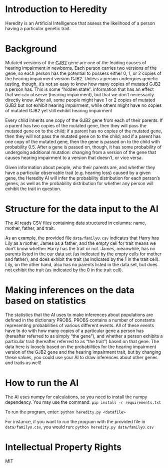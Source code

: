 # Introduction to Heredity

Heredity is an Artificial Intelligence that assess the likelihood of a person having a particular genetic trait.

# Background

Mutated versions of the [GJB2](https://www.ncbi.nlm.nih.gov/pmc/articles/PMC1285178/) gene are one of the leading causes of hearing impairment in newborns. Each person carries two versions of the gene, so each person has the potential to possess either 0, 1, or 2 copies of the hearing impairment version GJB2. Unless a person undergoes genetic testing, though, it’s not so easy to know how many copies of mutated GJB2 a person has. This is some “hidden state”: information that has an effect that we can observe (hearing impairment), but that we don’t necessarily directly know. After all, some people might have 1 or 2 copies of mutated GJB2 but not exhibit hearing impairment, while others might have no copies of mutated GJB2 yet still exhibit hearing impairment

Every child inherits one copy of the GJB2 gene from each of their parents. If a parent has two copies of the mutated gene, then they will pass the mutated gene on to the child; if a parent has no copies of the mutated gene, then they will not pass the mutated gene on to the child; and if a parent has one copy of the mutated gene, then the gene is passed on to the child with probability 0.5. After a gene is passed on, though, it has some probability of undergoing additional mutation: changing from a version of the gene that causes hearing impairment to a version that doesn’t, or vice versa.

Given information about people, who their parents are, and whether they have a particular observable trait (e.g. hearing loss) caused by a given gene, the Heredity AI will infer the probability distribution for each person’s genes, as well as the probability distribution for whether any person will exhibit the trait in question.

# Structure for the data input to the AI

The AI reads CSV files containing data structured in columns: name, mother, father, and trait.

As an example, the provided file `data/family0.csv` indicates that Harry has Lily as a mother, James as a father, and the empty cell for trait means we don’t know whether Harry has the trait or not. James, meanwhile, has no parents listed in the our data set (as indicated by the empty cells for mother and father), and does exhibit the trait (as indicated by the 1 in the trait cell). Lily, on the other hand, also has no parents listed in the data set, but does not exhibit the trait (as indicated by the 0 in the trait cell).

# Making inferences on the data based on statistics

The statistics that the AI uses to make inferences about populations are defined in the dictionary PROBS. PROBS contains a number of constants representing probabilities of various different events. All of these events have to do with how many copies of a particular gene a person has (hereafter referred to as simply “the gene”), and whether a person exhibits a particular trait (hereafter referred to as “the trait”) based on that gene. The data here is loosely based on the probabilities for the hearing impairment version of the GJB2 gene and the hearing impairment trait, but by changing these values, you could use your AI to draw inferences about other genes and traits as well!

# How to run the AI

The AI uses numpy for calculations, so you need to install the numpy dependency. You may use the command:
`pip install -r requirements.txt`

To run the program, enter:
`python heredity.py <datafile>`

For instance, if you want to run the program with the provided file in `data/family0.csv`, you would run:
`python heredity.py data/family0.csv`

# Intellectual Property Rights

MIT
